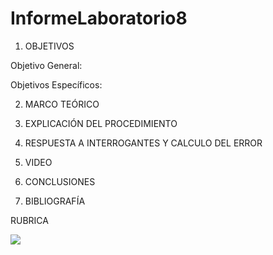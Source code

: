 # InformeLaboratorio8

1. OBJETIVOS

Objetivo General:

Objetivos Específicos:  

2. MARCO TEÓRICO 

3. EXPLICACIÓN DEL PROCEDIMIENTO

4. RESPUESTA A INTERROGANTES Y CALCULO DEL ERROR

5. VIDEO

7. CONCLUSIONES

7. BIBLIOGRAFÍA

RUBRICA

![](https://github.com/doalulema/InformeLaboratorio/blob/main/Laboratorio.png)
